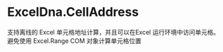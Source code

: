 ExcelDna.CellAddress
======================

支持离线的 Excel 单元格地址计算，并且可以在Excel 运行环境中访问单元格。
避免使用 Excel.Range COM 对象计算单元格位置
